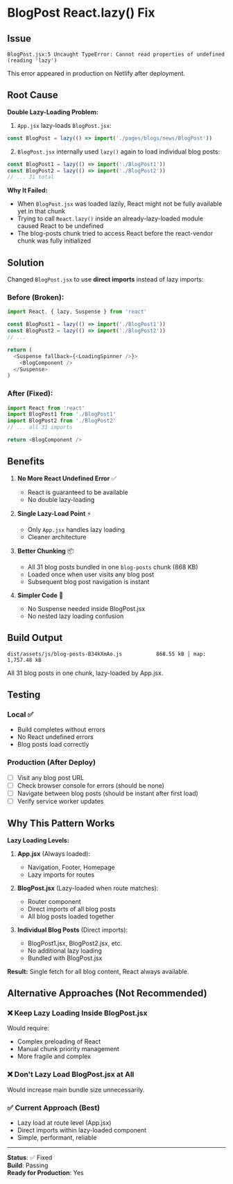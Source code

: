 # BlogPost React.lazy() Fix

## Issue
`BlogPost.jsx:5 Uncaught TypeError: Cannot read properties of undefined (reading 'lazy')`

This error appeared in production on Netlify after deployment.

## Root Cause

**Double Lazy-Loading Problem:**

1. `App.jsx` lazy-loads `BlogPost.jsx`:
```javascript
const BlogPost = lazy(() => import('./pages/blogs/news/BlogPost'))
```

2. `BlogPost.jsx` internally used `lazy()` again to load individual blog posts:
```javascript
const BlogPost1 = lazy(() => import('./BlogPost1'))
const BlogPost2 = lazy(() => import('./BlogPost2'))
// ... 31 total
```

**Why It Failed:**
- When `BlogPost.jsx` was loaded lazily, React might not be fully available yet in that chunk
- Trying to call `React.lazy()` inside an already-lazy-loaded module caused React to be undefined
- The blog-posts chunk tried to access React before the react-vendor chunk was fully initialized

## Solution

Changed `BlogPost.jsx` to use **direct imports** instead of lazy imports:

### Before (Broken):
```javascript
import React, { lazy, Suspense } from 'react'

const BlogPost1 = lazy(() => import('./BlogPost1'))
const BlogPost2 = lazy(() => import('./BlogPost2'))
// ...

return (
  <Suspense fallback={<LoadingSpinner />}>
    <BlogComponent />
  </Suspense>
)
```

### After (Fixed):
```javascript
import React from 'react'
import BlogPost1 from './BlogPost1'
import BlogPost2 from './BlogPost2'
// ... all 31 imports

return <BlogComponent />
```

## Benefits

1. **No More React Undefined Error** ✅
   - React is guaranteed to be available
   - No double lazy-loading

2. **Single Lazy-Load Point** ⚡
   - Only `App.jsx` handles lazy loading
   - Cleaner architecture

3. **Better Chunking** 📦
   - All 31 blog posts bundled in one `blog-posts` chunk (868 KB)
   - Loaded once when user visits any blog post
   - Subsequent blog post navigation is instant

4. **Simpler Code** 🎯
   - No Suspense needed inside BlogPost.jsx
   - No nested lazy loading confusion

## Build Output

```
dist/assets/js/blog-posts-B34kXmAo.js           868.55 kB │ map: 1,757.48 kB
```

All 31 blog posts in one chunk, lazy-loaded by App.jsx.

## Testing

### Local ✅
- Build completes without errors
- No React undefined errors
- Blog posts load correctly

### Production (After Deploy)
- [ ] Visit any blog post URL
- [ ] Check browser console for errors (should be none)
- [ ] Navigate between blog posts (should be instant after first load)
- [ ] Verify service worker updates

## Why This Pattern Works

**Lazy Loading Levels:**

1. **App.jsx** (Always loaded):
   - Navigation, Footer, Homepage
   - Lazy imports for routes

2. **BlogPost.jsx** (Lazy-loaded when route matches):
   - Router component
   - Direct imports of all blog posts
   - All blog posts loaded together

3. **Individual Blog Posts** (Direct imports):
   - BlogPost1.jsx, BlogPost2.jsx, etc.
   - No additional lazy loading
   - Bundled with BlogPost.jsx

**Result:** Single fetch for all blog content, React always available.

## Alternative Approaches (Not Recommended)

### ❌ Keep Lazy Loading Inside BlogPost.jsx
Would require:
- Complex preloading of React
- Manual chunk priority management
- More fragile and complex

### ❌ Don't Lazy Load BlogPost.jsx at All
Would increase main bundle size unnecessarily.

### ✅ Current Approach (Best)
- Lazy load at route level (App.jsx)
- Direct imports within lazy-loaded component
- Simple, performant, reliable

---

**Status**: ✅ Fixed  
**Build**: Passing  
**Ready for Production**: Yes
